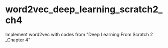 # word2vec_deep_learning_scratch2_ch4
Implement word2vec with codes from "Deep Learning From Scratch 2 _Chapter 4"
